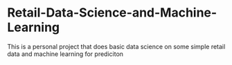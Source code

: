 # Retail-Data-Science-and-Machine-Learning
This is a personal project that does basic data science on some simple retail data and machine learning for prediciton
